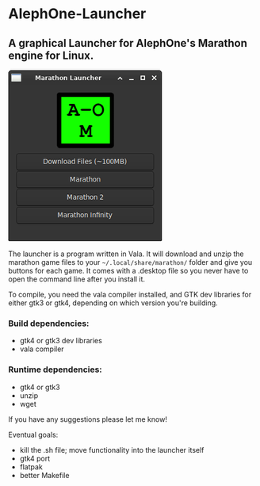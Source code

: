# AlephOne-Launcher

## A graphical Launcher for AlephOne's Marathon engine for Linux.

![Marathon Launcher](launcher-screenshot.png "Marathon Launcher")

The launcher is a program written in Vala. It will download and unzip the marathon game files to your `~/.local/share/marathon/` folder and give you buttons for each game. It comes with a .desktop file so you never have to open the command line after you install it.

To compile, you need the vala compiler installed, and GTK dev libraries for either gtk3 or gtk4, depending on which version you're building.

### Build dependencies:

- gtk4 or gtk3 dev libraries
- vala compiler

### Runtime dependencies:

- gtk4 or gtk3
- unzip
- wget


If you have any suggestions please let me know!

Eventual goals:

- kill the .sh file; move functionality into the launcher itself
- gtk4 port
- flatpak
- better Makefile
